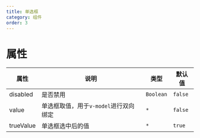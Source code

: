 ```yaml
---
title: 单选框
category: 组件
order: 3
---
```


# 属性

| 属性 | 说明 | 类型 | 默认值 |
| --- | --- | --- | --- |
| disabled | 是否禁用 | `Boolean` | `false` |
| value | 单选框取值，用于`v-model`进行双向绑定 | `*` | `false` |
| trueValue | 单选框选中后的值 | `*` | `true` |
